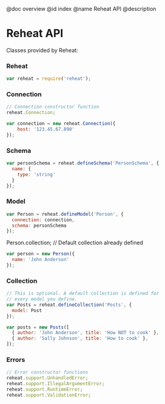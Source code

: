 @doc overview
@id index
@name Reheat API
@description

# Reheat API

Classes provided by Reheat:

### Reheat
```js
var reheat = require('reheat');
```

### Connection
```js
// Connection constructor function
reheat.Connection;

var connection = new reheat.Connection({
	host: '123.45.67.890'
});
```

### Schema
```js
var personSchema = reheat.defineSchema('PersonSchema', {
  name: {
    type: 'string'
  }
});
```

### Model
```js
var Person = reheat.defineModel('Person', {
  connection: connection,
  schema: personSchema
});
```

Person.collection; // Default collection already defined

```js
var person = new Person({
  name: 'John Anderson'
});
```

### Collection
```js
// This is optional. A default collection is defined for
// every model you define.
var Posts = reheat.defineCollection('Posts', {
  model: Post
});
```

```js
var posts = new Posts([
  { author: 'John Anderson', title: 'How NOT to cook' },
  { author: 'Sally Johnson', title: 'How to cook' },
]);
```

### Errors
```js
// Error constructor functions
reheat.support.UnhandledError;
reheat.support.IllegalArgumentError;
reheat.support.RuntimeError;
reheat.support.ValidationError;
```

<page-list></page-list>

